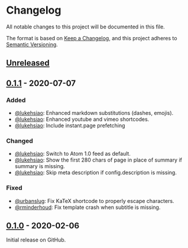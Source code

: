 # Changelog

All notable changes to this project will be documented in this file.

The format is based on [Keep a Changelog](https://keepachangelog.com/en/1.0.0/),
and this project adheres to [Semantic Versioning](https://semver.org/spec/v2.0.0.html).

## [Unreleased]

## [0.1.1] - 2020-07-07

### Added

- [@lukehsiao]: Enhanced markdown substitutions (dashes, emojis).
- [@lukehsiao]: Enhanced youtube and vimeo shortcodes.
- [@lukehsiao]: Include instant.page prefetching

### Changed

- [@lukehsiao]: Switch to Atom 1.0 feed as default.
- [@lukehsiao]: Show the first 280 chars of page in place of summary if
  summary is missing.
- [@lukehsiao]: Skip meta description if config.description is missing.

### Fixed

- [@urbanslug]: Fix KaTeX shortcode to properly escape characters.
- [@rminderhoud]: Fix template crash when subtitle is missing.

## [0.1.0] - 2020-02-06

Initial release on GitHub.

[@lukehsiao]: https://github.com/lukehsiao
[@rminderhoud]: https://github.com/rminderhoud
[@urbanslug]: https://github.com/urbanslug

[Unreleased]: https://github.com/lukehsiao/zola-pickles/compare/v0.1.1...master
[0.1.1]: https://github.com/lukehsiao/zola-pickles/compare/v0.1.0...v0.1.1
[0.1.0]: https://github.com/lukehsiao/zola-pickles/releases/tag/v0.1.0
